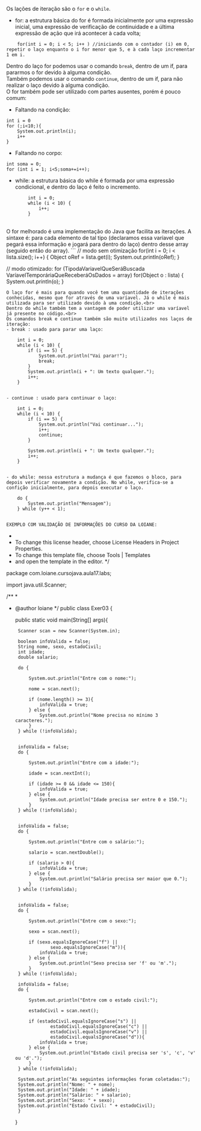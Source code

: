 Os lações de iteração são o `for` e o `while`.
- for: a estrutura básica do for é formada inicialmente por uma expressão inicial, uma expressão de verificação de continuidade  e a última expressão de ação que irá acontecer à cada volta;
```
    for(int i = 0; i < 5; i++ ) //iniciando com o contador (i) em 0, repetir o laço enquanto o i for menor que 5, e à cada laço incrementar 1 em i.
```
Dentro do laço for podemos usar o comando `break`, dentro de um if, para pararmos o for devido à alguma condição.<br>
Também podemos usar o comando `continue`, dentro de um if, para não realizar o laço devido à alguma condição.<br>
O for também pode ser utilizado com partes ausentes, porém é pouco comum:
- Faltando na condição:
```
int i = 0
for (;i<10;){
	System.out.println(i);
	i++
}
```
- Faltando no corpo:
```
int soma = 0;
for (int i = 1; i<5;soma+=i++);
```

- while: a estrutura básica do while é formada por uma expressão condicional, e dentro do laço é feito o incremento.
```
        int i = 0;
		while (i < 10) {
			i++;
		}
```
<br>
O for melhorado é uma implementação do Java que facilita as iterações. A sintaxe é: para cada elemento de tal tipo (declaramos essa varíavel que pegará essa informação e jogará para dentro do laço) dentro desse array (seguido então do array).
```
// modo sem otimização
for(int i = 0; i < lista.size(); i++) {
    Object oRef = lista.get(i);
    System.out.println(oRef);
}

// modo otimizado: for (TipodaVariavelQueSeráBuscada VaríavelTemporáriaQueReceberáOsDados = array)
for(Object o : lista) {
    System.out.println(o);
}
```
O laço for é mais para quando você tem uma quantidade de iterações conhecidas, mesmo que for através de uma varíavel. Já o while é mais utilizada para ser utilizado devido à uma condição.<br>
Dentro do while também tem a vantagem de poder utilizar uma varíavel já presente no código.<br>
Os comandos break e continue também são muito utilizados nos laços de iteração:
- break : usado para parar uma laço:

```
		int i = 0;
        while (i < 10) {
			if (i == 5) {
				System.out.println("Vai parar!");
				break;
			}
			System.out.println(i + ": Um texto qualquer.");
			i++;
		}
```

- continue : usado para continuar o laço:
```
		int i = 0;
		while (i < 10) {
			if (i == 5) {
				System.out.println("Vai continuar...");
				i++;
				continue;
			}
			
			System.out.println(i + ": Um texto qualquer.");
			i++;
		}

```

- do while: nessa estrutura a mudança é que fazemos o bloco, para depois verificar novamente a condição. No while, verifica-se a confição inicialmente, para depois executar o laço.

```
		do {
			System.out.println("Mensagem");
		} while (y++ < 1);
```

EXEMPLO COM VALIDAÇÃO DE INFORMAÇÕES DO CURSO DA LOIANE:

```
*
 * To change this license header, choose License Headers in Project Properties.
 * To change this template file, choose Tools | Templates
 * and open the template in the editor.
 */

package com.loiane.cursojava.aula17.labs;

import java.util.Scanner;

/**
 *
 * @author loiane
 */
public class Exer03 {
    
    public static void main(String[] args){
        
        Scanner scan = new Scanner(System.in);
        
        boolean infoValida = false;
        String nome, sexo, estadoCivil;
        int idade;
        double salario;
        
        do {
            
            System.out.println("Entre com o nome:");
            
            nome = scan.next();
            
            if (nome.length() >= 3){
                infoValida = true;
            } else {
                System.out.println("Nome precisa no mínimo 3 caracteres.");
            }
        } while (!infoValida);
        
        
        infoValida = false;
        do {
            
            System.out.println("Entre com a idade:");
            
            idade = scan.nextInt();
            
            if (idade >= 0 && idade <= 150){
                infoValida = true;
            } else {
                System.out.println("Idade precisa ser entre 0 e 150.");
            }
        } while (!infoValida);
        
        
        infoValida = false;
        do {
            
            System.out.println("Entre com o salário:");
            
            salario = scan.nextDouble();
            
            if (salario > 0){
                infoValida = true;
            } else {
                System.out.println("Salário precisa ser maior que 0.");
            }
        } while (!infoValida);
        
        
        infoValida = false;
        do {
            
            System.out.println("Entre com o sexo:");
            
            sexo = scan.next();
            
            if (sexo.equalsIgnoreCase("f") ||
                    sexo.equalsIgnoreCase("m")){
                infoValida = true;
            } else {
                System.out.println("Sexo precisa ser 'f' ou 'm'.");
            }
        } while (!infoValida);
        
        infoValida = false;
        do {
            
            System.out.println("Entre com o estado civil:");
            
            estadoCivil = scan.next();
            
            if (estadoCivil.equalsIgnoreCase("s") ||
                    estadoCivil.equalsIgnoreCase("c") ||
                    estadoCivil.equalsIgnoreCase("v") ||
                    estadoCivil.equalsIgnoreCase("d")){
                infoValida = true;
            } else {
                System.out.println("Estado civil precisa ser 's', 'c', 'v' ou 'd'.");
            }
        } while (!infoValida);
        
        System.out.println("As seguintes informações foram coletadas:");
        System.out.println("Nome: " + nome);
        System.out.println("Idade: " + idade);
        System.out.println("Salário: " + salario);
        System.out.println("Sexo: " + sexo);
        System.out.println("Estado Civil: " + estadoCivil);    
        }
    }
```
